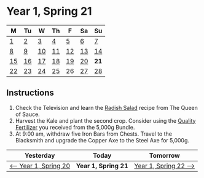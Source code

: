 # Year 1, Spring 21

<style scoped>@import url("styles.css");</style>

| M                          | Tu                        | W                         | Th                        | F                         | Sa                        | Su                        |
| -------------------------- | ------------------------- | ------------------------- | ------------------------- |-------------------------- | ------------------------- | ------------------------- |
| [1](year-1-spring-1.md)    | [2](year-1-spring-2.md)   | [3](year-1-spring-3.md)   | [4](year-1-spring-4.md)   | [5](year-1-spring-5.md)   | [6](year-1-spring-6.md)   | [7](year-1-spring-7.md)   |
| [8](year-1-spring-8.md)    | [9](year-1-spring-9.md)   | [10](year-1-spring-10.md) | [11](year-1-spring-11.md) | [12](year-1-spring-12.md) | [13](year-1-spring-13.md) | [14](year-1-spring-14.md) |
| [15](year-1-spring-15.md)  | [16](year-1-spring-16.md) | [17](year-1-spring-17.md) | [18](year-1-spring-18.md) | [19](year-1-spring-19.md) | [20](year-1-spring-20.md) | **21**                    |
| [22](year-1-spring-22.md)  | [23](year-1-spring-23.md) | [24](year-1-spring-24.md) | [25](year-1-spring-25.md) | <noguide>26</noguide>     | [27](year-1-spring-27.md) | [28](year-1-spring-28.md) |

## Instructions

1. Check the Television and learn the [Radish Salad](https://stardewvalleywiki.com/Radish_Salad) recipe from The Queen of Sauce.
2. Harvest the Kale and plant the second crop. Consider using the [Quality Fertilizer](https://stardewvalleywiki.com/Quality_Fertilizer) you received from the 5,000g Bundle.
3. At 9:00 am, withdraw five Iron Bars from Chests. Travel to the Blacksmith and upgrade the Copper Axe to the Steel Axe for 5,000g.

| Yesterday                                   | Today                 | Tomorrow                                    |
| ------------------------------------------- | --------------------- | ------------------------------------------- |
| [⟵ Year 1, Spring 20](year-1-spring-20.md) | **Year 1, Spring 21** | [Year 1, Spring 22 ⟶](year-1-spring-22.md) |
